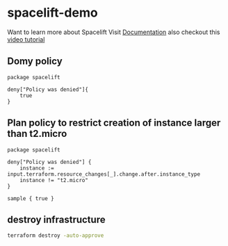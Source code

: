 # spacelift-demo
Want to learn more about Spacelift Visit [Documentation](https://docs.spacelift.io/) also checkout this [video tutorial](https://www.youtube.com/watch?v=gfxw_zPpO-4)

## Domy policy
```plaintext
package spacelift

deny["Policy was denied"]{
    true
}
```

## Plan policy to restrict creation of instance larger than t2.micro
```plaintext
package spacelift

deny["Policy was denied"] {
    instance := input.terraform.resource_changes[_].change.after.instance_type
    instance != "t2.micro"
}

sample { true }
```

## destroy infrastructure
```bash
terraform destroy -auto-approve
```